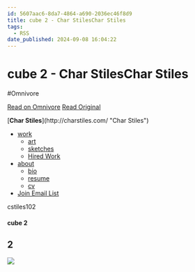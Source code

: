 ```yaml
---
id: 5607aac6-8da7-4864-a690-2036ec46f8d9
title: cube 2 - Char StilesChar Stiles
tags:
  - RSS
date_published: 2024-09-08 16:04:22
---
```


# cube 2 - Char StilesChar Stiles
#Omnivore

[Read on Omnivore](https://omnivore.app/me/cube-2-char-stiles-char-stiles-191d34c2356)
[Read Original](http://charstiles.com/cube2/)



[**Char Stiles**](http:&#x2F;&#x2F;charstiles.com&#x2F; &quot;Char Stiles&quot;) 

* [work ](http:&#x2F;&#x2F;charstiles.com&#x2F;category&#x2F;work&#x2F;)  
   * [art](http:&#x2F;&#x2F;charstiles.com&#x2F;work&#x2F;)  
   * [sketches](http:&#x2F;&#x2F;charstiles.com&#x2F;sketches&#x2F;)  
   * [Hired Work](http:&#x2F;&#x2F;charstiles.com&#x2F;hired-work&#x2F;)
* [about ](http:&#x2F;&#x2F;charstiles.com&#x2F;category&#x2F;cv&#x2F;)  
   * [bio](http:&#x2F;&#x2F;charstiles.com&#x2F;biography&#x2F;)  
   * [resume](http:&#x2F;&#x2F;charstiles.com&#x2F;resume&#x2F;)  
   * [cv](http:&#x2F;&#x2F;charstiles.com&#x2F;cv&#x2F;)
* [Join Email List](http:&#x2F;&#x2F;charstiles.com&#x2F;email&#x2F;)

cstiles102

#### cube 2

## 2

[![](https:&#x2F;&#x2F;proxy-prod.omnivore-image-cache.app&#x2F;0x0,sL_FWZj_wUoaTym83Er2sr10IHPtzqBBue-ysIReVNi4&#x2F;https:&#x2F;&#x2F;webring.recurse.com&#x2F;icon.png)](https:&#x2F;&#x2F;webring.recurse.com&#x2F;) 